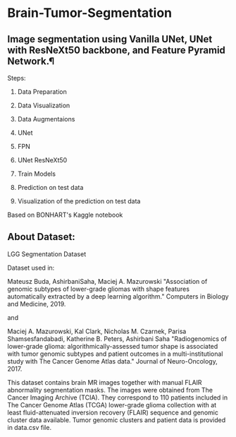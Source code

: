 # Brain-Tumor-Segmentation


## Image segmentation using Vanilla UNet, UNet with ResNeXt50 backbone, and Feature Pyramid Network.¶
Steps:

1. Data Preparation

2. Data Visualization

3. Data Augmentaions

4. UNet

5. FPN

6. UNet ResNeXt50

7. Train Models

8. Prediction on test data

9. Visualization of the prediction on test data

Based on BONHART's Kaggle notebook



## About Dataset:


LGG Segmentation Dataset


Dataset used in:

Mateusz Buda, AshirbaniSaha, Maciej A. Mazurowski "Association of genomic subtypes of lower-grade gliomas with shape features automatically extracted by a deep learning algorithm." Computers in Biology and Medicine, 2019.

and

Maciej A. Mazurowski, Kal Clark, Nicholas M. Czarnek, Parisa Shamsesfandabadi, Katherine B. Peters, Ashirbani Saha "Radiogenomics of lower-grade glioma: algorithmically-assessed tumor shape is associated with tumor genomic subtypes and patient outcomes in a multi-institutional study with The Cancer Genome Atlas data." Journal of Neuro-Oncology, 2017.

This dataset contains brain MR images together with manual FLAIR abnormality segmentation masks.
The images were obtained from The Cancer Imaging Archive (TCIA).
They correspond to 110 patients included in The Cancer Genome Atlas (TCGA) lower-grade glioma collection with at least fluid-attenuated inversion recovery (FLAIR) sequence and genomic cluster data available.
Tumor genomic clusters and patient data is provided in data.csv file.
